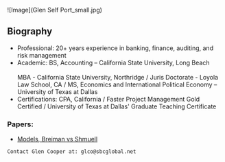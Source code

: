 ![Image](Glen Self Port_small.jpg)
## Biography

- Professional: 20+ years experience in banking, finance, auditing, and risk management
- Academic: BS, Accounting – California State University, Long Beach <br></br> MBA - California State University, Northridge / Juris Doctorate - Loyola Law School, CA / MS, Economics and International Political Economy – University of Texas at Dallas
- Certifications: CPA, California / Faster Project Management Gold Certified / University of Texas at Dallas' Graduate Teaching Certificate

### Papers:
- [Models, Breiman vs Shmuell](https://github.com/GlenCooperAlan/GlenACooper/blob/a236abe41ea0bbb38d74eba37834b4c95d6ed666/20220126_Breiman%20vs%20Shmuell.pdf)





```
Contact Glen Cooper at: glco@sbcglobal.net
```
